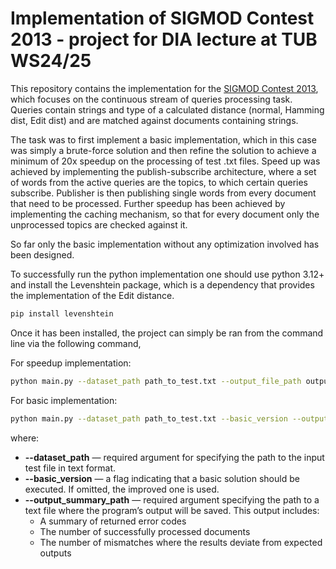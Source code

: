 # Implementation of SIGMOD Contest 2013 - project for DIA lecture at TUB WS24/25

This repository contains the implementation for the [SIGMOD Contest 2013](https://transactional.blog/sigmod-contest/2013), which focuses on the continuous stream of queries processing task. Queries contain strings and type of a calculated distance (normal, Hamming dist, Edit dist) and are matched against documents containing strings.

The task was to first implement a basic implementation, which in this case was simply a brute-force solution and then refine the solution to achieve a minimum of 20x speedup on the processing of test .txt files. Speed up was achieved by implementing the publish-subscribe architecture, where a set of words from the active queries are the topics, to which certain queries subscribe. Publisher is then publishing single words from every document that need to be processed. Further speedup has been achieved by implementing the caching mechanism, so that for every document only the unprocessed topics are checked against it. 

So far only the basic implementation without any optimization involved has been designed.

To successfully run the python implementation one should use python 3.12+ and install the Levenshtein package, which is a dependency that provides the implementation of the Edit distance.

  ```sh
pip install levenshtein
   ```

Once it has been installed, the project can simply be ran from the command line via the following command,

For speedup implementation:
 ```sh
python main.py --dataset_path path_to_test.txt --output_file_path output_file.txt
 ```

For basic implementation:

  ```sh
  python main.py --dataset_path path_to_test.txt --basic_version --output_file_path output_file.txt
   ```
where:
- **--dataset_path** — required argument for specifying the path to the input test file in text format.
- **--basic_version** — a flag indicating that a basic solution should be executed. If omitted, the improved one is used.
- **--output_summary_path** — required argument specifying the path to a text file where the program’s output will be saved. This output includes:
  - A summary of returned error codes
  - The number of successfully processed documents
  - The number of mismatches where the results deviate from expected outputs

